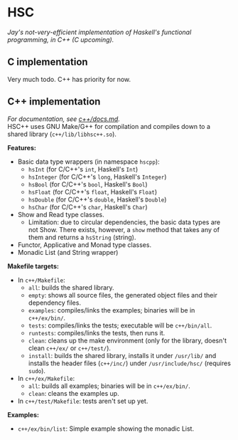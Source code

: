 # HSC
*Jay's not-very-efficient implementation of Haskell's functional programming, in C++ (C upcoming).*

## C implementation
Very much todo. C++ has priority for now.

## C++ implementation
*For documentation, see [c++/docs.md](./c%2B%2B/docs.md).*  
HSC++ uses GNU Make/G++ for compilation and compiles down to a shared library (`c++/lib/libhsc++.so`).  

**Features:**
 - Basic data type wrappers (in namespace `hscpp`):
   - `hsInt` (for C/C++'s `int`, Haskell's `Int`)
   - `hsInteger` (for C/C++'s `long`, Haskell's `Integer`)
   - `hsBool` (for C/C++'s `bool`, Haskell's `Bool`)
   - `hsFloat` (for C/C++'s `float`, Haskell's `Float`)
   - `hsDouble` (for C/C++'s `double`, Haskell's `Double`)
   - `hsChar` (for C/C++'s `char`, Haskell's `Char`)
 - Show and Read type classes.
   - Limitation: due to circular dependencies, the basic data types are not Show. There exists, however, a `show` method that takes any of them and returns a `hsString` (string).
 - Functor, Applicative and Monad type classes.
 - Monadic List (and String wrapper)

**Makefile targets:**  
 - In `c++/Makefile`:
   - `all`: builds the shared library.
   - `empty`: shows all source files, the generated object files and their dependency files.
   - `examples`: compiles/links the examples; binaries will be in `c++/ex/bin/`.
   - `tests`: compiles/links the tests; executable will be `c++/bin/all`.
   - `runtests`: compiles/links the tests, then runs it.
   - `clean`: cleans up the make environment (only for the library, doesn't clean `c++/ex/` or `c++/test/`).
   - `install`: builds the shared library, installs it under ``/usr/lib/`` and installs the header files (`c++/inc/`) under ``/usr/include/hsc/`` (requires `sudo`).
 - In `c++/ex/Makefile`:
   - `all`: builds all examples; binaries will be in `c++/ex/bin/`.
   - `clean`: cleans the examples up.
 - In `c++/test/Makefile`: tests aren't set up yet.

**Examples:**
 - `c++/ex/bin/list`: Simple example showing the monadic List.
